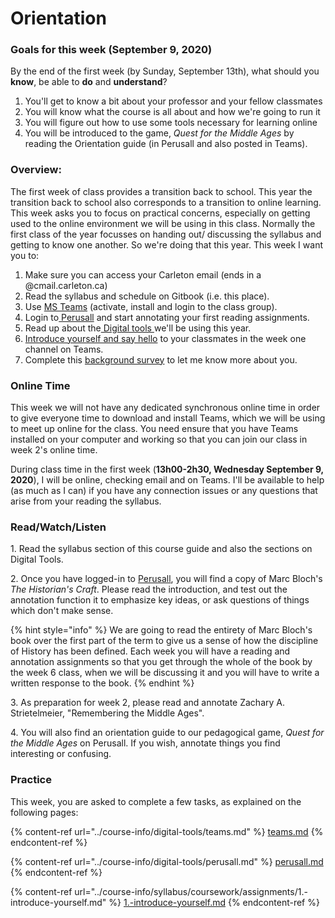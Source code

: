 # Orientation

### Goals for this week (September 9, 2020)

By the end of the first week (by Sunday, September 13th), what should you **know**, be able to **do** and **understand**?

1. You'll get to know a bit about your professor and your fellow classmates
2. You will know what the course is all about and how we're going to run it
3. You will figure out how to use some tools necessary for learning online
4. You will be introduced to the game, _Quest for the Middle Ages_ by reading the Orientation guide (in Perusall and also posted in Teams).&#x20;

### Overview:

The first week of class provides a transition back to school. This year the transition back to school also corresponds to a transition to online learning. This week asks you to focus on practical concerns, especially on getting used to the online environment we will be using in this class. Normally the first class of the year focusses on handing out/ discussing the syllabus and getting to know one another. So we're doing that this year. This week I want you to:&#x20;

1. Make sure you can access your Carleton email (ends in a @cmail.carleton.ca)
2. Read the syllabus and schedule on Gitbook (i.e. this place).&#x20;
3. Use [MS Teams](../course-info/digital-tools/teams.md) (activate, install and login to the class group).&#x20;
4. Login to[ Perusall](../course-info/digital-tools/perusall.md) and start annotating your first reading assignments.&#x20;
5. Read up about the[ Digital tools ](../course-info/digital-tools/)we'll be using this year.
6. [Introduce yourself and say hello](../course-info/syllabus/coursework/assignments/1.-introduce-yourself.md) to your classmates in the week one channel on Teams.
7. Complete this [background survey](https://forms.office.com/Pages/ResponsePage.aspx?id=lRjZagbeXki8UfzhJsyFMHYe4bjIkPJLpePMoYTjyCNUREFQWEtNU0QwRlc2VDRYWTFLOEhCV01aSS4u) to let me know more about you.&#x20;

### **Online Time**

This week we will not have any dedicated synchronous online time in order to give everyone time to download and install Teams, which we will be using to meet up online for the class. You need ensure that you have Teams installed on your computer and working so that you can join our class in week 2's online time.

During class time in the first week (**13h00-2h30, Wednesday September 9, 2020**), I will be online, checking email and on Teams. I'll be available to help (as much as I can) if you have any connection issues or any questions that arise from your reading the syllabus.&#x20;

### Read/Watch/Listen

1\. Read the syllabus section of this course guide and also the sections on Digital Tools.&#x20;

2\. Once you have logged-in to [Perusall](../course-info/digital-tools/perusall.md), you will find a copy of Marc Bloch's _The Historian's Craft_. Please read the introduction, and test out the annotation function it to emphasize key ideas, or ask questions of things which don't make sense.&#x20;

{% hint style="info" %}
We are going to read the entirety of Marc Bloch's book over the first part of the term to give us a sense of how the discipline of History has been defined. Each week you will have a reading and annotation assignments so that you get through the whole of the book by the week 6 class, when we will be discussing it and you will have to write a written response to the book.&#x20;
{% endhint %}

3\. As preparation for week 2, please read and annotate Zachary A. Strietelmeier, "Remembering the Middle Ages".

4\. You will also find an orientation guide to our pedagogical game, _Quest for the Middle Ages_ on Perusall. If you wish, annotate things you find interesting or confusing.&#x20;

### Practice

This week, you are asked to complete a few tasks, as explained on the following pages:&#x20;

{% content-ref url="../course-info/digital-tools/teams.md" %}
[teams.md](../course-info/digital-tools/teams.md)
{% endcontent-ref %}

{% content-ref url="../course-info/digital-tools/perusall.md" %}
[perusall.md](../course-info/digital-tools/perusall.md)
{% endcontent-ref %}

{% content-ref url="../course-info/syllabus/coursework/assignments/1.-introduce-yourself.md" %}
[1.-introduce-yourself.md](../course-info/syllabus/coursework/assignments/1.-introduce-yourself.md)
{% endcontent-ref %}
